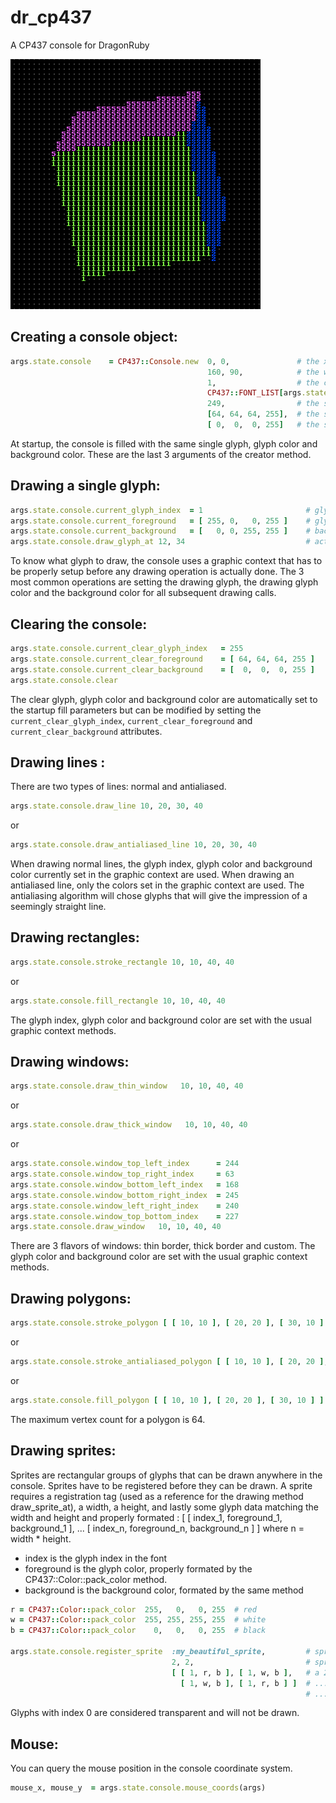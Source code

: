 # dr_cp437
A CP437 console for DragonRuby

![dr_cp437_demo](/demo.gif)

## Creating a console object:

```ruby
args.state.console    = CP437::Console.new  0, 0,               # the x and y position of the console
                                            160, 90,            # the width and height of the console (in glyphs)
                                            1,                  # the console's scaling factor
                                            CP437::FONT_LIST[args.state.font_index],  # the font
                                            249,                # the startup fill glyph index
                                            [64, 64, 64, 255],  # the startup fill glyph color in rgba format
                                            [ 0,  0,  0, 255]   # the startup fill background color in rgba format
 ```
 
At startup, the console is filled with the same single glyph, glyph color and background color. These are the last 3 arguments of the creator method.


## Drawing a single glyph:
 
 ```ruby
args.state.console.current_glyph_index  = 1                       # glyph == nice smiley!
args.state.console.current_foreground   = [ 255, 0,   0, 255 ]    # glyph color in rgba format
args.state.console.current_background   = [   0, 0, 255, 255 ]    # background color in rgba format
args.state.console.draw_glyph_at 12, 34                           # actually drawing the glyph
```

To know what glyph to draw, the console uses a graphic context that has to be properly setup before any drawing operation is actually done. The 3 most common operations are setting the drawing glyph, the drawing glyph color and the background color for all subsequent drawing calls.


 ## Clearing the console:
 
 ```ruby
 args.state.console.current_clear_glyph_index   = 255
 args.state.console.current_clear_foreground    = [ 64, 64, 64, 255 ]
 args.state.console.current_clear_background    = [  0,  0,  0, 255 ]
 args.state.console.clear
 ```
 
The clear glyph, glyph color and background color are automatically set to the startup fill parameters but can be modified by setting the `current_clear_glyph_index`, `current_clear_foreground` and `current_clear_background` attributes.


## Drawing lines :

There are two types of lines: normal and antialiased.

```ruby
args.state.console.draw_line 10, 20, 30, 40
```
or
```ruby
args.state.console.draw_antialiased_line 10, 20, 30, 40
```

When drawing normal lines, the glyph index, glyph color and background color currently set in the graphic context are used. When drawing an antialiased line, only the colors set in the graphic context are used. The antialiasing algorithm will chose glyphs that will give the impression of a seemingly straight line.


## Drawing rectangles:

```ruby
args.state.console.stroke_rectangle 10, 10, 40, 40
```
or
```ruby
args.state.console.fill_rectangle 10, 10, 40, 40
```

The glyph index, glyph color and background color are set with the usual graphic context methods.


## Drawing windows:

```ruby
args.state.console.draw_thin_window   10, 10, 40, 40
```
or
```ruby
args.state.console.draw_thick_window   10, 10, 40, 40
```
or
```ruby
args.state.console.window_top_left_index      = 244
args.state.console.window_top_right_index     = 63
args.state.console.window_bottom_left_index   = 168
args.state.console.window_bottom_right_index  = 245
args.state.console.window_left_right_index    = 240
args.state.console.window_top_bottom_index    = 227
args.state.console.draw_window   10, 10, 40, 40
```

There are 3 flavors of windows: thin border, thick border and custom. The glyph color and background color are set with the usual graphic context methods.


## Drawing polygons:

```ruby
args.state.console.stroke_polygon [ [ 10, 10 ], [ 20, 20 ], [ 30, 10 ] ]
```
or
```ruby
args.state.console.stroke_antialiased_polygon [ [ 10, 10 ], [ 20, 20 ], [ 30, 10 ] ]
```
or
```ruby
args.state.console.fill_polygon [ [ 10, 10 ], [ 20, 20 ], [ 30, 10 ] ]
```

The maximum vertex count for a polygon is 64.

## Drawing sprites:

Sprites are rectangular groups of glyphs that can be drawn anywhere in the console. Sprites have to be registered before they can be drawn. A sprite requires a registration tag (used as a reference for the drawing method draw_sprite_at), a width, a height, and lastly some glyph data matching the width and height and properly formated :
  [ [ index_1, foreground_1, background_1 ], ...
  [ index_n, foreground_n, background_n ] ] where n = width * height.
* index is the glyph index in the font
* foreground is the glyph color, properly formated by the CP437::Color::pack_color method.
* background is the background color, formated by the same method

```ruby
r = CP437::Color::pack_color  255,   0,   0, 255  # red
w = CP437::Color::pack_color  255, 255, 255, 255  # white
b = CP437::Color::pack_color    0,   0,   0, 255  # black

args.state.console.register_sprite  :my_beautiful_sprite,         # sprite tag
                                    2, 2,                         # sprite width and height
                                    [ [ 1, r, b ], [ 1, w, b ],   # a 2x2 red and white checker   ...
                                      [ 1, w, b ], [ 1, r, b ] ]  # ... pattern with smileys with ...
                                                                  # ... a black background
```

Glyphs with index 0 are considered transparent and will not be drawn.


## Mouse:

You can query the mouse position in the console coordinate system.
```ruby
mouse_x, mouse_y  = args.state.console.mouse_coords(args)
```
